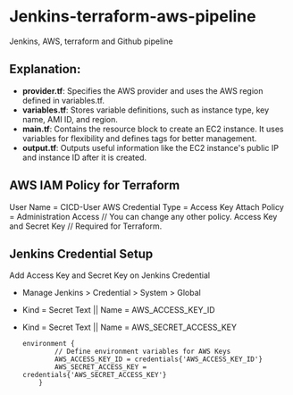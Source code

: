 # Jenkins-terraform-aws-pipeline
Jenkins, AWS, terraform and Github pipeline

## Explanation:
- **provider.tf**: Specifies the AWS provider and uses the AWS region defined in variables.tf.
- **variables.tf**: Stores variable definitions, such as instance type, key name, AMI ID, and region.
- **main.tf**: Contains the resource block to create an EC2 instance. It uses variables for flexibility and defines tags for better management.
- **output.tf**: Outputs useful information like the EC2 instance's public IP and instance ID after it is created.

## AWS IAM Policy for Terraform
User Name = CICD-User
AWS Credential Type = Access Key 
Attach Policy = Administration Access       // You can change any other policy.
Access Key and Secret Key                   // Required for Terraform.

## Jenkins Credential Setup

Add Access Key and Secret Key on Jenkins Credential
- Manage Jenkins >  Credential > System > Global
- Kind = Secret Text || Name = AWS_ACCESS_KEY_ID
- Kind = Secret Text || Name = AWS_SECRET_ACCESS_KEY

    ```
    environment {
            // Define environment variables for AWS Keys
            AWS_ACCESS_KEY_ID = credentials{'AWS_ACCESS_KEY_ID'}
            AWS_SECRET_ACCESS_KEY = credentials{'AWS_SECRET_ACCESS_KEY'}
        }
    ```
